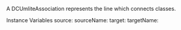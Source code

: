 A DCUmliteAssociation represents the line which connects classes.

Instance Variables
	source:		<Object>
	sourceName:		<Object>
	target:		<Object>
	targetName:		<Object>

source
	- xxxxx

sourceName
	- xxxxx

target
	- xxxxx

targetName
	- xxxxx
